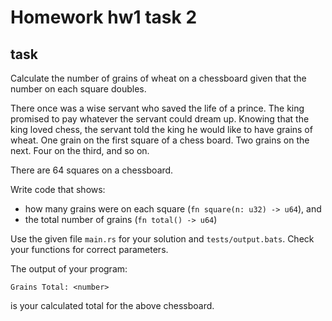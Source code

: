 # Homework hw1 task 2

## task

Calculate the number of grains of wheat on a chessboard given that the number on each square doubles.

There once was a wise servant who saved the life of a prince. The king
promised to pay whatever the servant could dream up. Knowing that the
king loved chess, the servant told the king he would like to have grains
of wheat. One grain on the first square of a chess board. Two grains on
the next. Four on the third, and so on.

There are 64 squares on a chessboard.

Write code that shows:

- how many grains were on each square (`fn square(n: u32) -> u64`), and
- the total number of grains (`fn total() -> u64`)

Use the given file `main.rs` for your solution and `tests/output.bats`. Check your functions for correct parameters.

The output of your program:

```text
Grains Total: <number>
```

<number> is your calculated total for the above chessboard.
